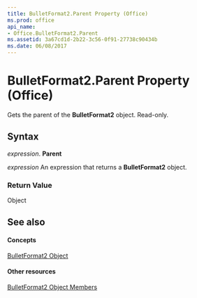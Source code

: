 ```yaml
---
title: BulletFormat2.Parent Property (Office)
ms.prod: office
api_name:
- Office.BulletFormat2.Parent
ms.assetid: 3a67cd1d-2b22-3c56-0f91-27738c90434b
ms.date: 06/08/2017
---
```



# BulletFormat2.Parent Property (Office)

Gets the parent of the **BulletFormat2** object. Read-only.


## Syntax

 _expression_. **Parent**

 _expression_ An expression that returns a **BulletFormat2** object.


### Return Value

Object


## See also


#### Concepts


[BulletFormat2 Object](bulletformat2-object-office.md)
#### Other resources


[BulletFormat2 Object Members](bulletformat2-members-office.md)

